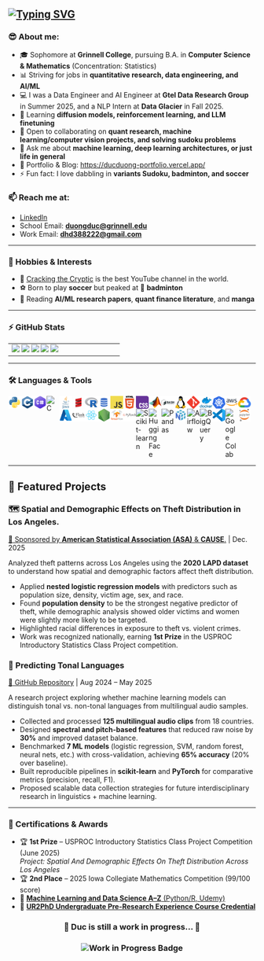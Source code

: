 ## [![Typing SVG](https://readme-typing-svg.demolab.com?font=1B03A3&pause=1000&color=1B00FF&background=FFFFFF&multiline=true&width=435&lines=Hi%2C+I'm+Duc+;I+will+be+an+AI+Engineer+one+day.+Trust)](https://git.io/typing-svg)

### 😎 About me:
- 🎓 Sophomore at **Grinnell College**, pursuing B.A. in **Computer Science & Mathematics** (Concentration: Statistics)  
- 📊 Striving for jobs in **quantitative research, data engineering, and AI/ML**  
- 💻 I was a Data Engineer and AI Engineer at **Gtel Data Research Group** in Summer 2025, and a NLP Intern at **Data Glacier** in Fall 2025.  
- 🌱 Learning **diffusion models, reinforcement learning, and LLM finetuning**  
- 👯 Open to collaborating on **quant research, machine learning/computer vision projects, and solving sudoku problems**  
- 💬 Ask me about **machine learning, deep learning architectures, or just life in general**  
- 📝 Portfolio & Blog: https://ducduong-portfolio.vercel.app/
- ⚡ Fun fact: I love dabbling in **variants Sudoku, badminton, and soccer**

### 📫 Reach me at:
- [LinkedIn](https://www.linkedin.com/in/duchduong)  
- School Email: **duongduc@grinnell.edu**
- Work Email: **dhd388222@gmail.com**  

---

### 🎯 Hobbies & Interests  
- 🧩 [Cracking the Cryptic](https://www.youtube.com/c/CrackingTheCryptic) is the best YouTube channel in the world.
- ⚽ Born to play **soccer** but peaked at 🏸 **badminton**
- 📖 Reading **AI/ML research papers**, **quant finance literature**, and **manga**

---

### ⚡ GitHub Stats  
<table>
<tr>
  <td width="48%">
    <img src="https://github-readme-stats.vercel.app/api?username=duongduc388222&show_icons=true&hide_border=true&count_private=true" />
    <img src="https://github-readme-stats.vercel.app/api/top-langs/?username=duongduc388222&layout=compact&show_icons=true&hide_border=true" />
    <img src="https://github-readme-streak-stats.herokuapp.com/?user=duongduc388222&hide_border=true" />
    <img src="https://github-profile-trophy.vercel.app/?username=duongduc388222&theme=flat&no-frame=true&margin-w=15" />
    <img src="https://github-readme-activity-graph.vercel.app/graph?username=duongduc388222&bg_color=ffffff&color=000000&line=3b82f6&point=2563eb&area=true&hide_border=true" />
  </td>
</tr>
</table>  

---

### 🛠️ Languages & Tools  

<img align="left" alt="Python" width="26px" src="https://raw.githubusercontent.com/github/explore/master/topics/python/python.png"/>  
<img align="left" alt="C++" width="26px" src="https://raw.githubusercontent.com/github/explore/master/topics/cpp/cpp.png"/>  
<img align="left" alt="C#" width="26px" src="https://raw.githubusercontent.com/github/explore/master/topics/csharp/csharp.png"/> 
<img align="left" alt="C" width="26px" src="https://upload.wikimedia.org/wikipedia/commons/1/19/C_Logo.png"/>
<img align="left" alt="Java" width="26px" src="https://raw.githubusercontent.com/github/explore/master/topics/java/java.png"/>  
<img align="left" alt="Scala" width="26px" src="https://raw.githubusercontent.com/github/explore/master/topics/scala/scala.png"/>  
<img align="left" alt="R" width="26px" src="https://raw.githubusercontent.com/github/explore/master/topics/r/r.png"/>  
<img align="left" alt="SQL" width="26px" src="https://raw.githubusercontent.com/github/explore/master/topics/sql/sql.png"/>  
<img align="left" alt="JavaScript" width="26px" src="https://raw.githubusercontent.com/github/explore/master/topics/javascript/javascript.png"/>  
<img align="left" alt="HTML" width="26px" src="https://raw.githubusercontent.com/github/explore/master/topics/html/html.png"/>  
<img align="left" alt="CSS" width="26px" src="https://raw.githubusercontent.com/github/explore/master/topics/css/css.png"/>  
<img align="left" alt="MATLAB" width="26px" src="https://raw.githubusercontent.com/github/explore/master/topics/matlab/matlab.png"/>  
<img align="left" alt="Bash" width="26px" src="https://raw.githubusercontent.com/github/explore/master/topics/bash/bash.png"/>  
<img align="left" alt="Linux" width="26px" src="https://raw.githubusercontent.com/github/explore/master/topics/linux/linux.png"/>  
<img align="left" alt="Git" width="26px" src="https://raw.githubusercontent.com/github/explore/master/topics/git/git.png"/>  
<img align="left" alt="Docker" width="26px" src="https://raw.githubusercontent.com/github/explore/master/topics/docker/docker.png"/>  
<img align="left" alt="Kubernetes" width="26px" src="https://raw.githubusercontent.com/github/explore/master/topics/kubernetes/kubernetes.png"/>  
<img align="left" alt="AWS" width="26px" src="https://raw.githubusercontent.com/github/explore/master/topics/aws/aws.png"/>  
<img align="left" alt="GCP" width="26px" src="https://raw.githubusercontent.com/github/explore/master/topics/google-cloud/google-cloud.png"/>  
<img align="left" alt="Azure" width="26px" src="https://raw.githubusercontent.com/github/explore/master/topics/azure/azure.png"/>  
<img align="left" alt="Flask" width="26px" src="https://raw.githubusercontent.com/github/explore/master/topics/flask/flask.png"/>  
<img align="left" alt="React" width="26px" src="https://raw.githubusercontent.com/github/explore/master/topics/react/react.png"/>  
<img align="left" alt="Node.js" width="26px" src="https://raw.githubusercontent.com/github/explore/master/topics/nodejs/nodejs.png"/>  
<img align="left" alt="TensorFlow" width="26px" src="https://raw.githubusercontent.com/github/explore/master/topics/tensorflow/tensorflow.png"/>  
<img align="left" alt="PyTorch" width="26px" src="https://raw.githubusercontent.com/github/explore/master/topics/pytorch/pytorch.png"/>  
<img align="left" alt="Scikit-learn" width="26px" src="https://avatars.githubusercontent.com/u/365630?v=4"/>  
<img align="left" alt="Hugging Face" width="26px" src="https://avatars.githubusercontent.com/u/25720743?s=200&v=4"/>  
<img align="left" alt="Pandas" width="26px" src="https://upload.wikimedia.org/wikipedia/commons/e/ed/Pandas_logo.svg"/>  
<img align="left" alt="NumPy" width="26px" src="https://raw.githubusercontent.com/github/explore/master/topics/numpy/numpy.png"/>  
<img align="left" alt="Airflow" width="26px" src="https://upload.wikimedia.org/wikipedia/commons/d/de/AirflowLogo.png"/>  
<img align="left" alt="BigQuery" width="26px" src="https://avatars.githubusercontent.com/u/10639145?s=200&v=4"/>  
<img align="left" alt="Visual Studio Code" width="26px" src="https://raw.githubusercontent.com/github/explore/master/topics/visual-studio-code/visual-studio-code.png"/>  
<img align="left" alt="Google Colab" width="26px" src="https://upload.wikimedia.org/wikipedia/commons/d/d0/Google_Colaboratory_SVG_Logo.svg"/>  
<img align="left" alt="Jupyter Notebook" width="26px" src="https://raw.githubusercontent.com/github/explore/master/topics/jupyter-notebook/jupyter-notebook.png"/>  

<br clear="left"/>  

---

## 🚀 Featured Projects  

### 🗺️ Spatial and Demographic Effects on Theft Distribution in Los Angeles. 
[🔗 Sponsored by **American Statistical Association (ASA)** & **CAUSE**.](https://www.causeweb.org/usproc/usclap/2025/spring/winners) | Dec. 2025  

Analyzed theft patterns across Los Angeles using the **2020 LAPD dataset** to understand how spatial and demographic factors affect theft distribution.  

- Applied **nested logistic regression models** with predictors such as population size, density, victim age, sex, and race.  
- Found **population density** to be the strongest negative predictor of theft, while demographic analysis showed older victims and women were slightly more likely to be targeted.  
- Highlighted racial differences in exposure to theft vs. violent crimes.  
- Work was recognized nationally, earning **1st Prize** in the USPROC Introductory Statistics Class Project competition.  

### 🎵 Predicting Tonal Languages  
[🔗 GitHub Repository](https://github.com/duongduc388222/predict-tonal-languages-machine-learning) | Aug 2024 – May 2025  

A research project exploring whether machine learning models can distinguish tonal vs. non-tonal languages from multilingual audio samples.  

- Collected and processed **125 multilingual audio clips** from 18 countries.  
- Designed **spectral and pitch-based features** that reduced raw noise by **30%** and improved dataset balance.  
- Benchmarked **7 ML models** (logistic regression, SVM, random forest, neural nets, etc.) with cross-validation, achieving **65% accuracy** (20% over baseline).  
- Built reproducible pipelines in **scikit-learn** and **PyTorch** for comparative metrics (precision, recall, F1).  
- Proposed scalable data collection strategies for future interdisciplinary research in linguistics + machine learning.  




---

### 📜 Certifications & Awards  
- 🏆 **1st Prize** – USPROC Introductory Statistics Class Project Competition (June 2025)  
  *Project: Spatial And Demographic Effects On Theft Distribution Across Los Angeles*  
- 🏆 **2nd Place** – 2025 Iowa Collegiate Mathematics Competition (99/100 score)  
- 📜 [**Machine Learning and Data Science A–Z** (Python/R, Udemy)](https://www.udemy.com/certificate/UC-6f588248-ee35-4c03-b487-ab3e9772fa32/)  
- 📜 [**UR2PhD Undergraduate Pre-Research Experience Course Credential**](https://verified.sertifier.com/en/verify/64565395045067/)

<h3 align="center">🚧 Duc is still a work in progress... 🚧<h3>

<h3 align="center">
  <img src="https://img.shields.io/badge/status-in_progress-yellow?style=for-the-badge&logo=github" alt="Work in Progress Badge">
</h3>




